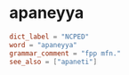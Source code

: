 # apaneyya

``` toml
dict_label = "NCPED"
word = "apaneyya"
grammar_comment = "fpp mfn."
see_also = ["apaneti"]
```

